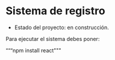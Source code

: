 <h1> Sistema de registro </h1>

- Estado del proyecto: en construcción. 

Para ejecutar el sistema debes poner:

“““npm install react"""
